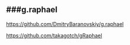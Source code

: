 ###g.raphael
---
https://github.com/DmitryBaranovskiy/g.raphael

https://github.com/takagotch/gRaphael
```
```

```
```

```
```


